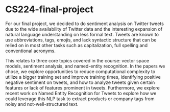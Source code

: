 # CS224-final-project
For our final project, we decided to do sentiment analysis on Twitter tweets due to the wide availability of Twitter data and the interesting expansion of natural language understanding on less formal text.  Tweets are known to use abbreviations, tags, emojis, and lack syntactic structure that can be relied on in most other tasks such as capitalization, full spelling and conventional acronyms.  

This relates to three core topics covered in the course: vector space models, sentiment analysis, and named-entity recognition.  In the papers we chose, we explore opportunities to reduce computational complexity to utilize a bigger training set and improve training times, identifying positive negative sentiment on tweets, and how to analyze tweets given certain features or lack of features prominent in tweets. Furthermore, we explore recent work on Named Entity Recognition for Tweets to explore how we could leverage this NLP task to extract products or company tags from noisy and not-well-structured text. 
